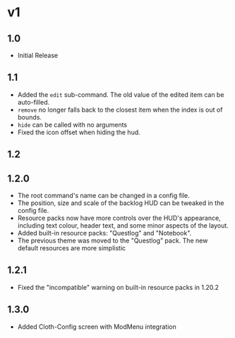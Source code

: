 # v1
## 1.0
- Initial Release

## 1.1
- Added the `edit` sub-command. The old value of the edited item can be auto-filled.
- `remove` no longer falls back to the closest item when the index is out of bounds.
- `hide` can be called with no arguments
- Fixed the icon offset when hiding the hud.

## 1.2
## 1.2.0
- The root command's name can be changed in a config file.
- The position, size and scale of the backlog HUD can be tweaked in the config file.
- Resource packs now have more controls over the HUD's appearance, including text colour, header text, and some minor aspects of the layout.
- Added built-in resource packs: "Questlog" and "Notebook".
- The previous theme was moved to the "Questlog" pack. The new default resources are more simplistic

## 1.2.1
- Fixed the "incompatible" warning on built-in resource packs in 1.20.2

## 1.3.0
- Added Cloth-Config screen with ModMenu integration
